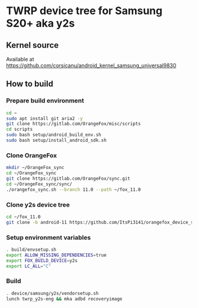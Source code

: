 # TWRP device tree for Samsung S20+ aka y2s

## Kernel source

Available at <https://github.com/corsicanu/android_kernel_samsung_universal9830>

## How to build

### Prepare build environment

```bash
cd ~
sudo apt install git aria2 -y
git clone https://gitlab.com/OrangeFox/misc/scripts
cd scripts
sudo bash setup/android_build_env.sh
sudo bash setup/install_android_sdk.sh
```

### Clone OrangeFox

```bash
mkdir ~/OrangeFox_sync
cd ~/OrangeFox_sync
git clone https://gitlab.com/OrangeFox/sync.git
cd ~/OrangeFox_sync/sync/
./orangefox_sync.sh --branch 11.0 --path ~/fox_11.0
```

### Clone y2s device tree

```bash
cd ~/fox_11.0
git clone -b android-11 https://github.com/ItsPi3141/orangefox_device_samsung_y2s.git device/samsung/y2s
```

### Setup environment variables

```bash
. build/envsetup.sh
export ALLOW_MISSING_DEPENDENCIES=true
export FOX_BUILD_DEVICE=y2s
export LC_ALL="C"
```

### Build

```bash
. device/samsung/y2s/vendorsetup.sh
lunch twrp_y2s-eng && mka adbd recoveryimage
```
